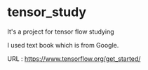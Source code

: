 # tensor_study
It's a project for tensor flow studying

I used text book which is from Google.

URL : https://www.tensorflow.org/get_started/
